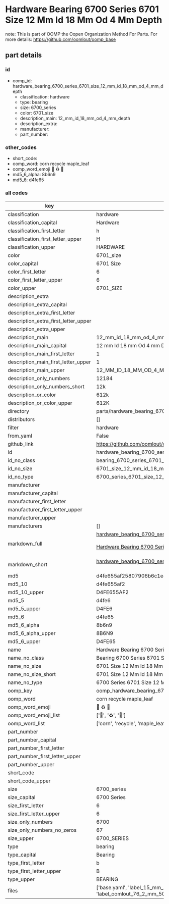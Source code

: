 # Hardware Bearing 6700 Series 6701 Size 12 Mm Id 18 Mm Od 4 Mm Depth  

note: This is part of OOMP the Oopen Organization Method For Parts. For more details: https://github.com/oomlout/oomp_base

##  part details





### id
* oomp_id: hardware_bearing_6700_series_6701_size_12_mm_id_18_mm_od_4_mm_depth
  * classification: hardware
  * type: bearing
  * size: 6700_series
  * color: 6701_size
  * description_main: 12_mm_id_18_mm_od_4_mm_depth
  * description_extra: 
  * manufacturer: 
  * part_number: 

### other_codes
* short_code: 
* oomp_word: corn recycle maple_leaf
* oomp_word_emoji :corn: :recycle: :maple_leaf:
* md5_6_alpha: 8b6n9
* md5_6: d4fe65

### all codes 
| key | value |  
| --- | --- |  
| classification | hardware |  
| classification_capital | Hardware |  
| classification_first_letter | h |  
| classification_first_letter_upper | H |  
| classification_upper | HARDWARE |  
| color | 6701_size |  
| color_capital | 6701 Size |  
| color_first_letter | 6 |  
| color_first_letter_upper | 6 |  
| color_upper | 6701_SIZE |  
| description_extra |  |  
| description_extra_capital |  |  
| description_extra_first_letter |  |  
| description_extra_first_letter_upper |  |  
| description_extra_upper |  |  
| description_main | 12_mm_id_18_mm_od_4_mm_depth |  
| description_main_capital | 12 mm Id 18 mm Od 4 mm Depth |  
| description_main_first_letter | 1 |  
| description_main_first_letter_upper | 1 |  
| description_main_upper | 12_MM_ID_18_MM_OD_4_MM_DEPTH |  
| description_only_numbers | 12184 |  
| description_only_numbers_short | 12k |  
| description_or_color | 612k |  
| description_or_color_upper | 612K |  
| directory | parts/hardware_bearing_6700_series_6701_size_12_mm_id_18_mm_od_4_mm_depth |  
| distributors | [] |  
| filter | hardware |  
| from_yaml | False |  
| github_link | https://github.com/oomlout/oomlout_oomp_part_src/tree/main/parts/hardware_bearing_6700_series_6701_size_12_mm_id_18_mm_od_4_mm_depth/working |  
| id | hardware_bearing_6700_series_6701_size_12_mm_id_18_mm_od_4_mm_depth |  
| id_no_class | bearing_6700_series_6701_size_12_mm_id_18_mm_od_4_mm_depth |  
| id_no_size | 6701_size_12_mm_id_18_mm_od_4_mm_depth |  
| id_no_type | 6700_series_6701_size_12_mm_id_18_mm_od_4_mm_depth |  
| manufacturer |  |  
| manufacturer_capital |  |  
| manufacturer_first_letter |  |  
| manufacturer_first_letter_upper |  |  
| manufacturer_upper |  |  
| manufacturers | [] |  
| markdown_full | [hardware_bearing_6700_series_6701_size_12_mm_id_18_mm_od_4_mm_depth](https://github.com/oomlout/oomlout_oomp_part_src/tree/main/parts/hardware_bearing_6700_series_6701_size_12_mm_id_18_mm_od_4_mm_depth/working)<br>[](https://github.com/oomlout/oomlout_oomp_part_src/tree/main/parts/hardware_bearing_6700_series_6701_size_12_mm_id_18_mm_od_4_mm_depth/working)<br>[Hardware Bearing 6700 Series 6701 Size 12 Mm Id 18 Mm Od 4 Mm Depth](https://github.com/oomlout/oomlout_oomp_part_src/tree/main/parts/hardware_bearing_6700_series_6701_size_12_mm_id_18_mm_od_4_mm_depth/working)<br><br> |  
| markdown_short | [hardware_bearing_6700_series_6701_size_12_mm_id_18_mm_od_4_mm_depth](https://github.com/oomlout/oomlout_oomp_part_src/tree/main/parts/hardware_bearing_6700_series_6701_size_12_mm_id_18_mm_od_4_mm_depth/working)<br><br> |  
| md5 | d4fe655af25807906b6c1e89f1641c79 |  
| md5_10 | d4fe655af2 |  
| md5_10_upper | D4FE655AF2 |  
| md5_5 | d4fe6 |  
| md5_5_upper | D4FE6 |  
| md5_6 | d4fe65 |  
| md5_6_alpha | 8b6n9 |  
| md5_6_alpha_upper | 8B6N9 |  
| md5_6_upper | D4FE65 |  
| name | Hardware Bearing 6700 Series 6701 Size 12 Mm Id 18 Mm Od 4 Mm Depth |  
| name_no_class | Bearing 6700 Series 6701 Size 12 Mm Id 18 Mm Od 4 Mm Depth |  
| name_no_size | 6701 Size 12 Mm Id 18 Mm Od 4 Mm Depth |  
| name_no_size_short | 6701 Size 12 Mm Id 18 Mm Od 4 Mm Depth |  
| name_no_type | 6700 Series 6701 Size 12 Mm Id 18 Mm Od 4 Mm Depth |  
| oomp_key | oomp_hardware_bearing_6700_series_6701_size_12_mm_id_18_mm_od_4_mm_depth |  
| oomp_word | corn recycle maple_leaf |  
| oomp_word_emoji | :corn: :recycle: :maple_leaf: |  
| oomp_word_emoji_list | [':corn:', ':recycle:', ':maple_leaf:'] |  
| oomp_word_list | ['corn', 'recycle', 'maple_leaf'] |  
| part_number |  |  
| part_number_capital |  |  
| part_number_first_letter |  |  
| part_number_first_letter_upper |  |  
| part_number_upper |  |  
| short_code |  |  
| short_code_upper |  |  
| size | 6700_series |  
| size_capital | 6700 Series |  
| size_first_letter | 6 |  
| size_first_letter_upper | 6 |  
| size_only_numbers | 6700 |  
| size_only_numbers_no_zeros | 67 |  
| size_upper | 6700_SERIES |  
| type | bearing |  
| type_capital | Bearing |  
| type_first_letter | b |  
| type_first_letter_upper | B |  
| type_upper | BEARING |  
| files | ['base.yaml', 'label_15_mm_30_mm.pdf', 'label_15_mm_30_mm.svg', 'label_76_2_mm_50_8_mm.pdf', 'label_76_2_mm_50_8_mm.svg', 'label_oomlout_76_2_mm_50_8_mm.pdf', 'label_oomlout_76_2_mm_50_8_mm.svg', 'readme.md', 'working.json', 'working.yaml'] |  
